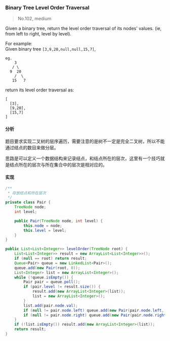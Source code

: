 ### Binary Tree Level Order Traversal

> No.102, medium

Given a binary tree, return the level order traversal of its nodes' values. (ie, from left to right, level by level).

For example:  
Given binary tree `[3,9,20,null,null,15,7]`,

```
eg.
    3
   / \
  9  20
    /  \
   15   7
```

return its level order traversal as:

```
[
  [3],
  [9,20],
  [15,7]
]
```

#### 分析

题目要求实现二叉树的层序遍历，需要注意的是树不一定是完全二叉树，所以不能通过结点的数目来做分层。

思路是可以定义一个数据结构来记录结点，和结点所在的层次，这里有一个技巧就是结点所在的层次与所在集合中的层次是相对应的。

#### 实现

```java
/**
 * 存放结点和所在层次
 */
private class Pair {
    TreeNode node;
    int level;

    public Pair(TreeNode node, int level) {
        this.node = node;
        this.level = level;
    }
}

public List<List<Integer>> levelOrder(TreeNode root) {
    List<List<Integer>> result = new ArrayList<List<Integer>>();
    if (null == root) return result;
    Queue<Pair> queue = new LinkedList<Pair>();
    queue.add(new Pair(root, 0));
    List<Integer> list = new ArrayList<Integer>();
    while (!queue.isEmpty()) {
        Pair pair = queue.poll();
        if (pair.level != result.size()) {
            result.add(new ArrayList<Integer>(list));
            list = new ArrayList<Integer>();
        }
        list.add(pair.node.val);
        if (null != pair.node.left) queue.add(new Pair(pair.node.left, pair.level + 1));
        if (null != pair.node.right) queue.add(new Pair(pair.node.right, pair.level + 1));
    }
    if (!list.isEmpty()) result.add(new ArrayList<Integer>(list));
    return result;
}
```